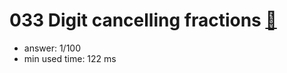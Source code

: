 033 Digit cancelling fractions [:link:](http://projecteuler.net/problem=33)  
========================

- answer: 1/100 
- min used time: 122 ms

